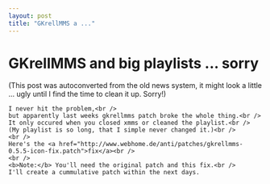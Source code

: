 ```yaml
---
layout: post
title: "GKrellMMS a ..."
---
```

<h1>GKrellMMS and big playlists ... sorry</h1>
(This post was autoconverted from the old news system,
it might look a little ... ugly until I find the time
to clean it up.
Sorry!)

    I never hit the problem,<br />
    but apparently last weeks gkrellmms patch broke the whole thing.<br />
    It only occured when you closed xmms or cleaned the playlist.<br />
    (My playlist is so long, that I simple never changed it.)<br />
    <br />
    Here's the <a href="http://www.webhome.de/anti/patches/gkrellmms-0.5.5-icon-fix.patch">fix</a><br />
    <br />
    <b>Note:</b> You'll need the original patch and this fix.<br />
    I'll create a cummulative patch within the next days.

